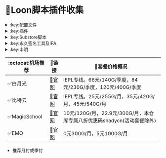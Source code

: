 # :balloon:Loon脚本插件收集  

<details>
  <summary>:key:配置文件</summary>    
    
|:octocat:配置文件|:link:链接|:pushpin:操作说明|
|--|--|--|
|:warning:含完整脚本及插件的配置文件|[:link:链接地址](https://raw.githubusercontent.com/deezertidal/private/main/Loon_Full.conf)|配置-编辑-从URL下载-粘贴链接（降低维护频率）
|:white_check_mark:基础配置文件（推荐）|[:link:链接地址](https://raw.githubusercontent.com/deezertidal/private/main/Loon_Basic.conf)|配置-编辑-从URL下载-粘贴链接（自行添加需要的脚本插件）

</details>

<details>
   <summary>:key:插件</summary>    

|:octocat:插件|:link:链接|:pushpin:操作说明|
|--|--|--|
|:white_check_mark:Sub-Store|[:link:链接地址](https://raw.githubusercontent.com/Peng-YM/Sub-Store/master/config/Loon.plugin)|配置-插件-粘贴链接
|:white_check_mark:百度云加速|[:link:链接地址](https://raw.githubusercontent.com/deezertidal/private/main/BaiduCloud.plugin)|配置-插件-粘贴链接
|:white_check_mark:扫描全能王|[:link:链接地址](https://raw.githubusercontent.com/deezertidal/private/main/CamScanner.plugin)|配置-插件-粘贴链接
|:white_check_mark:Emby|[:link:链接地址](https://raw.githubusercontent.com/deezertidal/private/main/Emby.plugin)|配置-插件-粘贴链接
|:white_check_mark:酷我会员|[:link:链接地址](https://raw.githubusercontent.com/deezertidal/private/main/KuwoVip.plugin)|配置-插件-粘贴链接
|:white_check_mark:酷我数字专辑解锁|[:link:链接地址](https://raw.githubusercontent.com/deezertidal/private/main/kuwo-unlock.plugin)|配置-插件-粘贴链接
|:white_check_mark:历史价格|[:link:链接地址](https://raw.githubusercontent.com/deezertidal/private/main/Price.plugin)|配置-插件-粘贴链接
|:white_check_mark:WPS会员解锁|[:link:链接地址](https://raw.githubusercontent.com/deezertidal/private/main/WPS.plugin)|配置-插件-粘贴链接
|:white_check_mark:Nicegram会员解锁|[:link:链接地址](https://raw.githubusercontent.com/deezertidal/private/main/nicegram.plugin)|配置-插件-粘贴链接
|:white_check_mark:财新文章解锁|[:link:链接地址](https://raw.githubusercontent.com/deezertidal/private/main/caixin.plugin)|配置-插件-粘贴链接
|:white_check_mark:spotify会员解锁|[:link:链接地址](https://raw.githubusercontent.com/deezertidal/private/main/SpotifyPremium.plugin)|配置-插件-粘贴链接
|:white_check_mark:SoundCloud Go+|[:link:链接地址](https://raw.githubusercontent.com/deezertidal/private/main/soundcloud.plugin)|配置-插件-粘贴链接
|❌Tidal会员解锁|[:link:链接地址](https://raw.githubusercontent.com/deezertidal/private/main/Tidal-HiFi.plugin)|配置-插件-粘贴链接
|:white_check_mark:切换百度搜索|[:link:链接地址](https://raw.githubusercontent.com/deezertidal/private/main/B-Search.plugin)|配置-插件-粘贴链接 地址栏输入bd+空格+关键字
|:white_check_mark:代理链路检测|[:link:链接地址](https://raw.githubusercontent.com/deezertidal/private/main/NodeLinkCheck.plugin)|配置-插件-粘贴链接
|:white_check_mark:网络模式切换|[:link:链接地址](https://raw.githubusercontent.com/deezertidal/private/main/Running-Mode.plugin)|配置-插件-粘贴链接 自行修改[脚本](https://raw.githubusercontent.com/deezertidal/private/main/Running-Mode.js)参数
|:white_check_mark:广告屏蔽|[:link:链接地址](https://raw.githubusercontent.com/deezertidal/private/main/AdBlock.plugin)|配置-插件-粘贴链接
|:white_check_mark:波点音乐|[:link:链接地址](https://raw.githubusercontent.com/deezertidal/private/main/Bodian.plugin)|配置-插件-粘贴链接
|:white_check_mark:禁用iOS更新|[:link:链接地址](https://raw.githubusercontent.com/deezertidal/private/main/DisableUpdate.plugin)|配置-插件-粘贴链接
|:white_check_mark:奈飞评分|[:link:链接地址](https://raw.githubusercontent.com/deezertidal/private/main/Ratings.plugin)|配置-插件-粘贴链接
|:white_check_mark:番茄小说|[:link:链接地址](https://raw.githubusercontent.com/deezertidal/private/main/fanqienovel.plugin)|配置-插件-粘贴链接
|:white_check_mark:TestFlight|[:link:链接地址](https://raw.githubusercontent.com/deezertidal/private/main/iRingo_TestFlight.plugin)|配置-插件-粘贴链接
|:white_check_mark:BoxJS|[:link:链接地址](https://raw.githubusercontent.com/chavyleung/scripts/master/box/rewrite/boxjs.rewrite.loon.tf.plugin)|配置-插件-粘贴链接-safari-boxjs.com-添加到主屏幕
|:white_check_mark:Bili换区|[:link:链接地址](https://raw.githubusercontent.com/Coldvvater/Loon/master/Plugin/Bili_Auto_Regions.plugin)|配置-插件-粘贴链接
|:white_check_mark:Q-Search|[:link:链接地址](https://raw.githubusercontent.com/Coldvvater/Loon/master/Plugin/Q-Search.plugin)|配置-插件-粘贴链接（需设置duckduckgo为默认搜索引擎）
|:white_check_mark:豆瓣影视|[:link:链接地址](https://raw.githubusercontent.com/Coldvvater/Loon/master/Plugin/DouBanPlay.plugin)|配置-插件-粘贴链接
|:white_check_mark:字幕增强双语|[:link:链接地址](https://raw.githubusercontent.com/DualSubs/DualSubs/main/plugin/DualSubs.plugin)|配置-插件-粘贴链接
|:white_check_mark:YouTube双语|[:link:链接地址](https://raw.githubusercontent.com/DualSubs/DualSubs/main/plugin/DualSubs.YouTube.plugin)|配置-插件-粘贴链接
|:white_check_mark:签到脚本Cookie获取|[:link:链接地址](https://raw.githubusercontent.com/NobyDa/Script/master/Loon/Loon_GetCookie.plugin)|配置-插件-粘贴链接
|:white_check_mark:TF账户管理|[:link:链接地址](https://raw.githubusercontent.com/NobyDa/Script/master/Loon/Loon_TF_Account.plugin)|配置-插件-粘贴链接
|:white_check_mark:巴哈姆特动画疯|[:link:链接地址](https://raw.githubusercontent.com/NobyDa/Script/master/Loon/Loon_Bahamut_ADS.plugin)|配置-插件-粘贴链接
|:white_check_mark:115网盘|[:link:链接地址](https://raw.githubusercontent.com/Tartarus2014/Loon-Script/master/Plugin/115.plugin)|配置-插件-粘贴链接
|:white_check_mark:节点流媒体支持检测|[:link:链接地址](https://raw.githubusercontent.com/Tartarus2014/Loon-Script/master/Plugin/MediaCheck.plugin)|配置-插件-粘贴链接
|:white_check_mark:Youtube去广告|[:link:链接地址](https://raw.githubusercontent.com/Tartarus2014/Loon-Script/master/Plugin/Block/YouTubeAds.plugin)|配置-插件-粘贴链接
|:white_check_mark:微博去广告|[:link:链接地址](https://raw.githubusercontent.com/Tartarus2014/Loon-Script/master/Plugin/Block/WeiboAds.plugin)|配置-插件-粘贴链接
|:white_check_mark:知乎去广告|[:link:链接地址](https://raw.githubusercontent.com/Tartarus2014/Loon-Script/master/Plugin/Block/ZhiHu.plugin)|配置-插件-粘贴链接
|:white_check_mark:跳过代理检测|[:link:链接地址](https://raw.githubusercontent.com/Tartarus2014/Loon-Script/master/Plugin/skip-proxy.plugin)|配置-插件-粘贴链接
|:white_check_mark:DNS解析|[:link:链接地址](https://raw.githubusercontent.com/VirgilClyne/VirgilClyne/main/modules/DNS/DNS.plugin)|配置-插件-粘贴链接
|:white_check_mark:iOS天气|[:link:链接地址](https://raw.githubusercontent.com/VirgilClyne/iRingo/main/plugin/Weather.plugin)|配置-插件-粘贴链接
|:white_check_mark:iOS定位|[:link:链接地址](https://raw.githubusercontent.com/VirgilClyne/iRingo/main/plugin/Location.plugin)|配置-插件-粘贴链接
|:white_check_mark:iOSMitM|[:link:链接地址](https://raw.githubusercontent.com/VirgilClyne/iRingo/main/plugin/MitM.plugin)|配置-插件-粘贴链接
|:white_check_mark:Siri|[:link:链接地址](https://raw.githubusercontent.com/VirgilClyne/iRingo/main/plugin/Siri.plugin)|配置-插件-粘贴链接
|:white_check_mark:Apple News|[:link:链接地址](https://raw.githubusercontent.com/VirgilClyne/iRingo/main/plugin/News.plugin)|配置-插件-粘贴链接
|:white_check_mark:Apple TV|[:link:链接地址](https://raw.githubusercontent.com/VirgilClyne/iRingo/main/plugin/TV.plugin)|配置-插件-粘贴链接
|:white_check_mark:流利说解锁|[:link:链接地址](https://raw.githubusercontent.com/deezertidal/private/main/lls.plugin)|配置-插件-粘贴链接
|:white_check_mark:JibJab|[:link:链接地址](https://raw.githubusercontent.com/deezertidal/private/main/jibjab.plugin)|配置-插件-粘贴链接
|:white_check_mark:Mix Camera|[:link:链接地址](https://raw.githubusercontent.com/deezertidal/private/main/mix.plugin)|配置-插件-粘贴链接
|:white_check_mark:Picsart|[:link:链接地址](https://raw.githubusercontent.com/deezertidal/private/main/picsart.plugin)|配置-插件-粘贴链接
|:white_check_mark:Polarr|[:link:链接地址](https://raw.githubusercontent.com/deezertidal/private/main/polarr.plugin)|配置-插件-粘贴链接
|:white_check_mark:皮皮虾|[:link:链接地址](https://raw.githubusercontent.com/deezertidal/private/main/ppx.plugin)|配置-插件-粘贴链接
|:white_check_mark:VSCO|[:link:链接地址](https://raw.githubusercontent.com/deezertidal/private/main/vsco.plugin)|配置-插件-粘贴链接
|:white_check_mark:小影|[:link:链接地址](https://raw.githubusercontent.com/deezertidal/private/main/xiaoying.plugin)|配置-插件-粘贴链接
|:white_check_mark:香蕉视频|[:link:链接地址](https://raw.githubusercontent.com/deezertidal/private/main/xjsp.plugin)|配置-插件-粘贴链接
|:white_check_mark:ColorWidgets小组件|[:link:链接地址](https://raw.githubusercontent.com/deezertidal/private/main/colorwidgets.plugin)|配置-插件-粘贴链接
|:white_check_mark:Alarmy闹钟解锁|[:link:链接地址](https://raw.githubusercontent.com/deezertidal/private/main/alarmy.plugin)|配置-插件-粘贴链接
|:white_check_mark:彩云天气提醒|[:link:链接地址](https://raw.githubusercontent.com/deezertidal/private/main/caiyun.plugin)|配置-插件-粘贴链接
|:white_check_mark:Aloha浏览器|[:link:链接地址](https://raw.githubusercontent.com/deezertidal/private/main/aloha.plugin)|配置-插件-粘贴链接
|:white_check_mark:BedtimeFan助眠风扇|[:link:链接地址](https://raw.githubusercontent.com/deezertidal/private/main/BedtimeFan.plugin)|配置-插件-粘贴链接
|:white_check_mark:Bazaart解锁|[:link:链接地址](https://raw.githubusercontent.com/deezertidal/private/main/bazaart.plugin)|配置-插件-粘贴链接
|:white_check_mark:DailyYoga解锁|[:link:链接地址](https://raw.githubusercontent.com/deezertidal/private/main/daily-yoga.plugin)|配置-插件-粘贴链接
|:white_check_mark:Darkroom解锁|[:link:链接地址](https://raw.githubusercontent.com/deezertidal/private/main/darkroom.plugin)|配置-插件-粘贴链接
|:white_check_mark:Fabulous解锁|[:link:链接地址](https://raw.githubusercontent.com/deezertidal/private/main/fabulous.plugin)|配置-插件-粘贴链接
|:white_check_mark:Invideo解锁|[:link:链接地址](https://raw.githubusercontent.com/deezertidal/private/main/invideo.plugin)|配置-插件-粘贴链接
|:white_check_mark:忆飞Gif解锁|[:link:链接地址](https://raw.githubusercontent.com/deezertidal/private/main/giftr.plugin)|配置-插件-粘贴链接
|:white_check_mark:句读解锁|[:link:链接地址](https://raw.githubusercontent.com/deezertidal/private/main/judou.plugin)|配置-插件-粘贴链接
|:white_check_mark:Kika会员解锁|[:link:链接地址](https://raw.githubusercontent.com/deezertidal/private/main/kika.plugin)|配置-插件-粘贴链接
|:white_check_mark:Mojo会员解锁|[:link:链接地址](https://raw.githubusercontent.com/deezertidal/private/main/mojo.plugin)|配置-插件-粘贴链接
|:white_check_mark:Musixmatch解锁|[:link:链接地址](https://raw.githubusercontent.com/deezertidal/private/main/musixmatch.plugin)|配置-插件-粘贴链接
|:white_check_mark:MyFitnessPal解锁|[:link:链接地址](https://raw.githubusercontent.com/deezertidal/private/main/myfitnesspal.plugin)|配置-插件-粘贴链接
|:white_check_mark:Now冥想解锁|[:link:链接地址](https://raw.githubusercontent.com/deezertidal/private/main/now.plugin)|配置-插件-粘贴链接
|:white_check_mark:奶由壁纸解锁|[:link:链接地址](https://raw.githubusercontent.com/deezertidal/private/main/nybz.plugin)|配置-插件-粘贴链接
|:white_check_mark:Piccollage解锁|[:link:链接地址](https://raw.githubusercontent.com/deezertidal/private/main/piccollage.plugin)|配置-插件-粘贴链接
|:white_check_mark:Pixelcut解锁|[:link:链接地址](https://raw.githubusercontent.com/deezertidal/private/main/pixelcut.plugin)|配置-插件-粘贴链接
|:white_check_mark:时光手账解锁|[:link:链接地址](https://raw.githubusercontent.com/deezertidal/private/main/sgsz.plugin)|配置-插件-粘贴链接
|:white_check_mark:ShadowLink解锁会员节点|[:link:链接地址](https://raw.githubusercontent.com/deezertidal/private/main/shadowlinkvpn.plugin)|配置-插件-粘贴链接
|:white_check_mark:Smallpdf解锁|[:link:链接地址](https://raw.githubusercontent.com/deezertidal/private/main/smallpdf.plugin)|配置-插件-粘贴链接
|:white_check_mark:Tangerine解锁|[:link:链接地址](https://raw.githubusercontent.com/deezertidal/private/main/tangerine.plugin)|配置-插件-粘贴链接
|:white_check_mark:Ten Percent解锁|[:link:链接地址](https://raw.githubusercontent.com/deezertidal/private/main/tenpercent.plugin)|配置-插件-粘贴链接
|:white_check_mark:迅雷会员解锁|[:link:链接地址](https://raw.githubusercontent.com/deezertidal/private/main/thunder.plugin)|配置-插件-粘贴链接
|:white_check_mark:Workout For Women解锁|[:link:链接地址](https://raw.githubusercontent.com/deezertidal/private/main/wfw.plugin)|配置-插件-粘贴链接
|:white_check_mark:Widgetsmith解锁|[:link:链接地址](https://raw.githubusercontent.com/deezertidal/private/main/widgetsmith.plugin)|配置-插件-粘贴链接
|:white_check_mark:万能变声器解锁|[:link:链接地址](https://raw.githubusercontent.com/deezertidal/private/main/wnbsq.plugin)|配置-插件-粘贴链接
|:white_check_mark:指尖时光解锁会员|[:link:链接地址](https://raw.githubusercontent.com/deezertidal/private/main/zjsg.plugin)|配置-插件-粘贴链接
|:white_check_mark:傲软抠图会员|[:link:链接地址](https://raw.githubusercontent.com/deezertidal/private/main/apowersoft.plugin)|配置-插件-粘贴链接
|:white_check_mark:Appraven Pro|[:link:链接地址](https://raw.githubusercontent.com/deezertidal/private/main/appraven.plugin)|配置-插件-粘贴链接
|:white_check_mark:布丁锁屏|[:link:链接地址](https://raw.githubusercontent.com/deezertidal/private/main/bdsp.plugin)|配置-插件-粘贴链接
|:white_check_mark:Bilibili 1080P|[:link:链接地址](https://raw.githubusercontent.com/deezertidal/private/main/bili.plugin)|配置-插件-粘贴链接
|:white_check_mark:BOOM会员解锁|[:link:链接地址](https://raw.githubusercontent.com/deezertidal/private/main/boom.plugin)|配置-插件-粘贴链接
|:white_check_mark:克拉壁纸|[:link:链接地址](https://raw.githubusercontent.com/deezertidal/private/main/clarity.plugin)|配置-插件-粘贴链接
|:white_check_mark:彩云天气SVIP|[:link:链接地址](https://raw.githubusercontent.com/deezertidal/private/main/colorweather.plugin)|配置-插件-粘贴链接
|:white_check_mark:Ellabook VIP|[:link:链接地址](https://raw.githubusercontent.com/deezertidal/private/main/ellabook.plugin)|配置-插件-粘贴链接
|:white_check_mark:Fimo Pro|[:link:链接地址](https://raw.githubusercontent.com/deezertidal/private/main/fimo.plugin)|配置-插件-粘贴链接
|:white_check_mark:FT中文网|[:link:链接地址](https://raw.githubusercontent.com/deezertidal/private/main/ft.plugin)|配置-插件-粘贴链接
|:white_check_mark:i Love PDF解锁|[:link:链接地址](https://raw.githubusercontent.com/deezertidal/private/main/ilovepdf.plugin)|配置-插件-粘贴链接
|:white_check_mark:美图秀秀VIP|[:link:链接地址](https://raw.githubusercontent.com/deezertidal/private/main/meituxx.plugin)|配置-插件-粘贴链接
|:white_check_mark:起伏会员解锁|[:link:链接地址](https://raw.githubusercontent.com/deezertidal/private/main/qifu.plugin)|配置-插件-粘贴链接
|:white_check_mark:Symbolab Pro|[:link:链接地址](https://raw.githubusercontent.com/deezertidal/private/main/symbolab.plugin)|配置-插件-粘贴链接
|:white_check_mark:Pixiv Show|[:link:链接地址](https://raw.githubusercontent.com/I-am-R-E/Functional-Store-Hub/Master/PixivShow/Loon.plugin)|配置-插件-粘贴链接
|:white_check_mark:B612咔叽|[:link:链接地址](https://raw.githubusercontent.com/deezertidal/private/main/b612.plugin)|配置-插件-粘贴链接
|:white_check_mark:儿歌点点会员|[:link:链接地址](https://raw.githubusercontent.com/deezertidal/private/main/egdd.plugin)|配置-插件-粘贴链接
|:white_check_mark:hyperweb会员解锁|[:link:链接地址](https://raw.githubusercontent.com/deezertidal/private/main/hyperweb.plugin)|配置-插件-粘贴链接
|:white_check_mark:Molycam会员|[:link:链接地址](https://raw.githubusercontent.com/deezertidal/private/main/molycam.plugin)|配置-插件-粘贴链接
|:white_check_mark:Photomath会员|[:link:链接地址](https://raw.githubusercontent.com/deezertidal/private/main/photomath.plugin)|配置-插件-粘贴链接
|:white_check_mark:西窗烛解锁|[:link:链接地址](https://raw.githubusercontent.com/deezertidal/private/main/xcz.plugin)|配置-插件-粘贴链接
|:white_check_mark:Accuweather解锁|[:link:链接地址](https://raw.githubusercontent.com/deezertidal/private/main/accu.plugin)|配置-插件-粘贴链接
|:white_check_mark:Meistertask解锁|[:link:链接地址](https://raw.githubusercontent.com/deezertidal/private/main/meistertask.plugin)|配置-插件-粘贴链接
|:white_check_mark:一言解锁|[:link:链接地址](https://raw.githubusercontent.com/deezertidal/private/main/yiyan.plugin)|配置-插件-粘贴链接
|:white_check_mark:Fantastical解锁|[:link:链接地址](https://raw.githubusercontent.com/deezertidal/private/main/fantastical.plugin)|配置-插件-粘贴链接
|:white_check_mark:云听解锁|[:link:链接地址](https://raw.githubusercontent.com/deezertidal/private/main/yunting.plugin)|配置-插件-粘贴链接
|:white_check_mark:豌豆清单解锁|[:link:链接地址](https://raw.githubusercontent.com/deezertidal/private/main/wdqd.plugin)|配置-插件-粘贴链接
|:white_check_mark:EMMO解锁|[:link:链接地址](https://raw.githubusercontent.com/deezertidal/private/main/emmo.plugin)|配置-插件-粘贴链接
|:white_check_mark:小习惯解锁|[:link:链接地址](https://raw.githubusercontent.com/deezertidal/private/main/xxg.plugin)|配置-插件-粘贴链接
|:white_check_mark:读书笔记解锁|[:link:链接地址](https://raw.githubusercontent.com/deezertidal/private/main/dsbj.plugin)|配置-插件-粘贴链接
|:white_check_mark:斑马海报解锁|[:link:链接地址](https://raw.githubusercontent.com/deezertidal/private/main/zebra.plugin)|配置-插件-粘贴链接
|:white_check_mark:My Plate解锁|[:link:链接地址](https://raw.githubusercontent.com/deezertidal/private/main/myplate.plugin)|配置-插件-粘贴链接
|❌I AM解锁|[:link:链接地址](https://raw.githubusercontent.com/deezertidal/private/main/iam.plugin)|配置-插件-粘贴链接
|:white_check_mark:iMuseum解锁|[:link:链接地址](https://raw.githubusercontent.com/deezertidal/private/main/imuseum.plugin)|配置-插件-粘贴链接
|:white_check_mark:Audiomack解锁|[:link:链接地址](https://raw.githubusercontent.com/deezertidal/private/main/audiomack.plugin)|配置-插件-粘贴链接
|:white_check_mark:Grammarly解锁|[:link:链接地址](https://raw.githubusercontent.com/deezertidal/private/main/grammarly.plugin)|配置-插件-粘贴链接
|:white_check_mark:TOKCAM解锁|[:link:链接地址](https://raw.githubusercontent.com/deezertidal/private/main/tokcam.plugin)|配置-插件-粘贴链接
|:white_check_mark:图图记账解锁|[:link:链接地址](https://raw.githubusercontent.com/deezertidal/private/main/tutu.plugin)|配置-插件-粘贴链接
|:white_check_mark:WallCraft解锁|[:link:链接地址](https://raw.githubusercontent.com/deezertidal/private/main/wallcraft.plugin)|配置-插件-粘贴链接
|:white_check_mark:新语听书解锁|[:link:链接地址](https://raw.githubusercontent.com/deezertidal/private/main/xyts.plugin)|配置-插件-粘贴链接
|:white_check_mark:一甜相机解锁|[:link:链接地址](https://raw.githubusercontent.com/deezertidal/private/main/yitian.plugin)|配置-插件-粘贴链接
|:white_check_mark:Grow解锁|[:link:链接地址](https://raw.githubusercontent.com/deezertidal/private/main/grow.plugin)|配置-插件-粘贴链接
|:white_check_mark:Xmind思维导图|[:link:链接地址](https://raw.githubusercontent.com/deezertidal/private/main/xmind.plugin)|配置-插件-粘贴链接
|:white_check_mark:微信公众号去广告|[:link:链接地址](https://raw.githubusercontent.com/deezertidal/private/main/wechatad.plugin)|配置-插件-粘贴链接
|:white_check_mark:微博去广告|[:link:链接地址](https://raw.githubusercontent.com/deezertidal/private/main/weiboad.plugin)|配置-插件-粘贴链接
|:white_check_mark:APP启动页去广告|[:link:链接地址](https://raw.githubusercontent.com/deezertidal/private/main/startingad.plugin)|配置-插件-粘贴链接
|:white_check_mark:哔哩哔哩去广告|[:link:链接地址](https://raw.githubusercontent.com/deezertidal/private/main/biliad.plugin)|配置-插件-粘贴链接
|:white_check_mark:喜马拉雅去广告|[:link:链接地址](https://raw.githubusercontent.com/deezertidal/private/main/xmlyad.plugin)|配置-插件-粘贴链接
|:white_check_mark:网易蜗牛阅读|[:link:链接地址](https://raw.githubusercontent.com/deezertidal/private/main/wnds.plugin)|配置-插件-粘贴链接
|:white_check_mark:马卡龙玩图|[:link:链接地址](https://raw.githubusercontent.com/deezertidal/private/main/mklwt.plugin)|配置-插件-粘贴链接
|:white_check_mark:第一弹解锁|[:link:链接地址](https://raw.githubusercontent.com/deezertidal/private/main/dyd.plugin)|配置-插件-粘贴链接
|:white_check_mark:海豚记账本|[:link:链接地址](https://raw.githubusercontent.com/deezertidal/private/main/htjzb.plugin)|配置-插件-粘贴链接
|:white_check_mark:PEAK解锁|[:link:链接地址](https://raw.githubusercontent.com/deezertidal/private/main/peak.plugin)|配置-插件-粘贴链接
|:white_check_mark:Pillow解锁|[:link:链接地址](https://raw.githubusercontent.com/deezertidal/private/main/pillow.plugin)|配置-插件-粘贴链接
|:white_check_mark:PocketLists解锁|[:link:链接地址](https://raw.githubusercontent.com/deezertidal/private/main/pocketlists.plugin)|配置-插件-粘贴链接
|:white_check_mark:知音漫客解锁|[:link:链接地址](https://raw.githubusercontent.com/deezertidal/private/main/zymk.plugin)|配置-插件-粘贴链接
|:white_check_mark:有道云笔记解锁|[:link:链接地址](https://raw.githubusercontent.com/deezertidal/private/main/ydybj.plugin)|配置-插件-粘贴链接
|:white_check_mark:Vista看天下解锁|[:link:链接地址](https://raw.githubusercontent.com/deezertidal/private/main/vista.plugin)|配置-插件-粘贴链接
|:white_check_mark:PhotosShop Express会员解锁|[:link:链接地址](https://raw.githubusercontent.com/deezertidal/private/main/photoshop.plugin)|配置-插件-粘贴链接
|:white_check_mark:人人视频去广告|[:link:链接地址](https://raw.githubusercontent.com/deezertidal/private/main/rrsp.plugin)|配置-插件-粘贴链接
|:white_check_mark:七猫小说解锁|[:link:链接地址](https://raw.githubusercontent.com/deezertidal/private/main/qmxs.plugin)|配置-插件-粘贴链接
|:white_check_mark:漫画台小程序解锁|[:link:链接地址](https://raw.githubusercontent.com/deezertidal/private/main/mht.plugin)|配置-插件-粘贴链接
|:white_check_mark:Notability解锁|[:link:链接地址](https://raw.githubusercontent.com/deezertidal/private/main/notability.plugin)|配置-插件-粘贴链接
|:white_check_mark:爱美剧解锁|[:link:链接地址](https://raw.githubusercontent.com/deezertidal/private/main/amj.plugin)|配置-插件-粘贴链接
|:white_check_mark:白描黄金会员|[:link:链接地址](https://raw.githubusercontent.com/deezertidal/private/main/baimiao.plugin)|配置-插件-粘贴链接
|:white_check_mark:OldRoll相机解锁|[:link:链接地址](https://raw.githubusercontent.com/deezertidal/private/main/oldroll.plugin)|配置-插件-粘贴链接
|:white_check_mark:少年得到解锁会员|[:link:链接地址](https://raw.githubusercontent.com/deezertidal/private/main/sndd.plugin)|配置-插件-粘贴链接
|:white_check_mark:大蓝鲸|[:link:链接地址](https://raw.githubusercontent.com/deezertidal/private/main/dalanjing.plugin)|配置-插件-粘贴链接
|:white_check_mark:螺畤大语文解锁会员|[:link:链接地址](https://raw.githubusercontent.com/deezertidal/private/main/lsdyw.plugin)|配置-插件-粘贴链接
|:white_check_mark:语文趣配音解锁会员|[:link:链接地址](https://raw.githubusercontent.com/deezertidal/private/main/ywqpy.plugin)|配置-插件-粘贴链接
|:white_check_mark:配音秀解锁会员|[:link:链接地址](https://raw.githubusercontent.com/deezertidal/private/main/pyx.plugin)|配置-插件-粘贴链接
|:white_check_mark:纸条年度会员解锁|[:link:链接地址](https://raw.githubusercontent.com/deezertidal/private/main/zhitiao.plugin)|配置-插件-粘贴链接
|:white_check_mark:石墨文档解锁|[:link:链接地址](https://raw.githubusercontent.com/deezertidal/private/main/smwd.plugin)|配置-插件-粘贴链接
|:white_check_mark:美篇解锁vip|[:link:链接地址](https://raw.githubusercontent.com/deezertidal/private/main/meipian.plugin)|配置-插件-粘贴链接
|:white_check_mark:Adobe LightRoom解锁|[:link:链接地址](https://raw.githubusercontent.com/deezertidal/private/main/lightroom.plugin)|配置-插件-粘贴链接
|:white_check_mark:Calm解锁|[:link:链接地址](https://raw.githubusercontent.com/deezertidal/private/main/calm.plugin)|配置-插件-粘贴链接
|:white_check_mark:NFC门禁卡公交卡|[:link:链接地址](https://raw.githubusercontent.com/deezertidal/private/main/nfc.plugin)|配置-插件-粘贴链接
|:white_check_mark:搜图神器|[:link:链接地址](https://raw.githubusercontent.com/deezertidal/private/main/stsq.plugin)|配置-插件-粘贴链接
|:white_check_mark:https抓包|[:link:链接地址](https://raw.githubusercontent.com/deezertidal/private/main/https.plugin)|配置-插件-粘贴链接
|:white_check_mark:SSA丝社|[:link:链接地址](https://raw.githubusercontent.com/deezertidal/private/main/ssa.plugin)|配置-插件-粘贴链接
|:white_check_mark:小小优趣|[:link:链接地址](https://raw.githubusercontent.com/deezertidal/private/main/xxyq.plugin)|配置-插件-粘贴链接
|:white_check_mark:幻影相册|[:link:链接地址](https://raw.githubusercontent.com/deezertidal/private/main/hyxc.plugin)|配置-插件-粘贴链接
|:white_check_mark:精塾国学|[:link:链接地址](https://raw.githubusercontent.com/deezertidal/private/main/jsgx.plugin)|配置-插件-粘贴链接
|:white_check_mark:PrettyUp|[:link:链接地址](https://raw.githubusercontent.com/deezertidal/private/main/prettyup.plugin)|配置-插件-粘贴链接
|:white_check_mark:Cubox|[:link:链接地址](https://raw.githubusercontent.com/deezertidal/private/main/cubox.plugin)|配置-插件-粘贴链接
|:white_check_mark:pandora订阅管理|[:link:链接地址](https://raw.githubusercontent.com/deezertidal/private/main/pandora.plugin)|配置-插件-粘贴链接
|:white_check_mark:微信阅读积分兑换|[:link:链接地址](https://raw.githubusercontent.com/deezertidal/private/main/wechatread.plugin)|请查阅脚本内教程
|:white_check_mark:来音智能陪练|[:link:链接地址](https://raw.githubusercontent.com/deezertidal/private/main/ly.plugin)|配置-插件-粘贴链接
|:white_check_mark:熊掌记|[:link:链接地址](https://raw.githubusercontent.com/deezertidal/private/main/xzj.plugin)|配置-插件-粘贴链接
|❌Notboring解锁|[:link:链接地址](https://raw.githubusercontent.com/deezertidal/private/main/notboring.plugin)|配置-插件-粘贴链接
|:white_check_mark:如期扫码解锁|[:link:链接地址](https://raw.githubusercontent.com/deezertidal/private/main/rq.plugin)|配置-插件-粘贴链接
|:white_check_mark:CEO周课|[:link:链接地址](https://raw.githubusercontent.com/deezertidal/private/main/ceo.plugin)|配置-插件-粘贴链接
|:white_check_mark:Fileball|[:link:链接地址](https://raw.githubusercontent.com/deezertidal/private/main/fileball.plugin)|配置-插件-粘贴链接
|:white_check_mark:1blocker|[:link:链接地址](https://raw.githubusercontent.com/deezertidal/private/main/1blocker.plugin)|配置-插件-粘贴链接
|:white_check_mark:AI换脸秀|[:link:链接地址](https://raw.githubusercontent.com/deezertidal/private/main/ai.plugin)|配置-插件-粘贴链接
|:white_check_mark:proknockout|[:link:链接地址](https://raw.githubusercontent.com/deezertidal/private/main/proknockout.plugin)|配置-插件-粘贴链接
|:white_check_mark:青柠海报|[:link:链接地址](https://raw.githubusercontent.com/deezertidal/private/main/qnhb.plugin)|配置-插件-粘贴链接
|:white_check_mark:FainTV|[:link:链接地址](https://raw.githubusercontent.com/deezertidal/private/main/faintv.plugin)|配置-插件-粘贴链接
|:white_check_mark:微信听书|[:link:链接地址](https://raw.githubusercontent.com/deezertidal/private/main/wxts.plugin)|配置-插件-粘贴链接
|:white_check_mark:人民日报去广告|[:link:链接地址](https://raw.githubusercontent.com/deezertidal/private/main/rmrb.plugin)|配置-插件-粘贴链接
|:white_check_mark:爱企查|[:link:链接地址](https://raw.githubusercontent.com/deezertidal/private/main/aqc.plugin)|配置-插件-粘贴链接
|:white_check_mark:微信读书免费卡解锁|[:link:链接地址](https://raw.githubusercontent.com/deezertidal/private/main/wxds.plugin)|配置-插件-粘贴链接
|:white_check_mark:chic|[:link:链接地址](https://raw.githubusercontent.com/deezertidal/private/main/chic.plugin)|配置-插件-粘贴链接
|:white_check_mark:有道词典|[:link:链接地址](https://raw.githubusercontent.com/deezertidal/private/main/ydcd.plugin)|配置-插件-粘贴链接
|:white_check_mark:一路听天下|[:link:链接地址](https://raw.githubusercontent.com/deezertidal/private/main/ylttx.plugin)|配置-插件-粘贴链接
|:white_check_mark:网速测试大师|[:link:链接地址](https://raw.githubusercontent.com/deezertidal/private/main/wscsds.plugin)|配置-插件-粘贴链接
|:white_check_mark:网速管家|[:link:链接地址](https://raw.githubusercontent.com/deezertidal/private/main/wsgj.plugin)|配置-插件-粘贴链接
|:white_check_mark:EFEKT美易|[:link:链接地址](https://raw.githubusercontent.com/deezertidal/private/main/efekt.plugin)|配置-插件-粘贴链接
|:white_check_mark:WPS稻壳|[:link:链接地址](https://raw.githubusercontent.com/deezertidal/private/main/doc.plugin)|配置-插件-粘贴链接
|:white_check_mark:米克锁屏|[:link:链接地址](https://raw.githubusercontent.com/deezertidal/private/main/mksp.plugin)|配置-插件-粘贴链接
|:white_check_mark:阿布睡前故事|[:link:链接地址](https://raw.githubusercontent.com/deezertidal/private/main/absqgs.plugin)|配置-插件-粘贴链接
|:white_check_mark:collart|[:link:链接地址](https://raw.githubusercontent.com/deezertidal/private/main/collart.plugin)|配置-插件-粘贴链接
|:white_check_mark:博商小麦|[:link:链接地址](https://raw.githubusercontent.com/deezertidal/private/main/bsxm.plugin)|配置-插件-粘贴链接
|:white_check_mark:MEMRISE|[:link:链接地址](https://raw.githubusercontent.com/deezertidal/private/main/memrise.plugin)|配置-插件-粘贴链接
|:white_check_mark:堆糖|[:link:链接地址](https://raw.githubusercontent.com/deezertidal/private/main/duitang.plugin)|配置-插件-粘贴链接
|:white_check_mark:Flomo|[:link:链接地址](https://raw.githubusercontent.com/deezertidal/private/main/folomo.plugin)|配置-插件-粘贴链接
|:white_check_mark:APTV|[:link:链接地址](https://raw.githubusercontent.com/deezertidal/private/main/aptv.plugin)|配置-插件-粘贴链接
|:white_check_mark:香哈菜谱大全|[:link:链接地址](https://raw.githubusercontent.com/deezertidal/private/main/cp.plugin)|配置-插件-粘贴链接
|:white_check_mark:长相思|[:link:链接地址](https://raw.githubusercontent.com/deezertidal/private/main/cxs.plugin)|配置-插件-粘贴链接
|:white_check_mark:电子请柬制作|[:link:链接地址](https://raw.githubusercontent.com/deezertidal/private/main/dzqj.plugin)|配置-插件-粘贴链接
|:white_check_mark:黄油相机|[:link:链接地址](https://raw.githubusercontent.com/deezertidal/private/main/hyxj.plugin)|配置-插件-粘贴链接
|:white_check_mark:Lingokids|[:link:链接地址](https://raw.githubusercontent.com/deezertidal/private/main/lingokids.plugin)|配置-插件-粘贴链接
|:white_check_mark:百度文库阅读解锁|[:link:链接地址](https://raw.githubusercontent.com/deezertidal/private/main/bdwk.plugin)|配置-插件-粘贴链接
|:white_check_mark:Craft|[:link:链接地址](https://raw.githubusercontent.com/deezertidal/private/main/craft.plugin)|配置-插件-粘贴链接
|:white_check_mark:Panda小组件|[:link:链接地址](https://raw.githubusercontent.com/deezertidal/private/main/panda.plugin)|配置-插件-粘贴链接
|:white_check_mark:Keep|[:link:链接地址](https://raw.githubusercontent.com/deezertidal/private/main/keep.plugin)|配置-插件-粘贴链接
|:white_check_mark:Documents|[:link:链接地址](https://raw.githubusercontent.com/deezertidal/private/main/documents.plugin)|配置-插件-粘贴链接
|:white_check_mark:Planny|[:link:链接地址](https://raw.githubusercontent.com/deezertidal/private/main/planny.plugin)|配置-插件-粘贴链接
|:white_check_mark:Ego Reader|[:link:链接地址](https://raw.githubusercontent.com/deezertidal/private/main/ego.plugin)|配置-插件-粘贴链接
|:white_check_mark:极速扫描仪|[:link:链接地址](https://raw.githubusercontent.com/deezertidal/private/main/jssmy.plugin)|配置-插件-粘贴链接
|:white_check_mark:指尖笔记|[:link:链接地址](https://raw.githubusercontent.com/deezertidal/private/main/zjbj.plugin)|配置-插件-粘贴链接
|:white_check_mark:钱迹|[:link:链接地址](https://raw.githubusercontent.com/deezertidal/private/main/qj.plugin)|配置-插件-粘贴链接
|:white_check_mark:Agenda|[:link:链接地址](https://raw.githubusercontent.com/deezertidal/private/main/agenda.plugin)|配置-插件-粘贴链接
|:white_check_mark:多重搜索|[:link:链接地址](https://raw.githubusercontent.com/deezertidal/private/main/multisearch.plugin)|配置-插件-粘贴链接
|:white_check_mark:即刻运动|[:link:链接地址](https://raw.githubusercontent.com/deezertidal/private/main/jkyd.plugin)|配置-插件-粘贴链接
|:white_check_mark:Day One|[:link:链接地址](https://raw.githubusercontent.com/deezertidal/private/main/dayone.plugin)|配置-插件-粘贴链接
|:white_check_mark:Usage|[:link:链接地址](https://raw.githubusercontent.com/deezertidal/private/main/usage.plugin)|配置-插件-粘贴链接
|:white_check_mark:谜底时钟|[:link:链接地址](https://raw.githubusercontent.com/deezertidal/private/main/mdsz.plugin)|配置-插件-粘贴链接
|:white_check_mark:MoenyThings|[:link:链接地址](https://raw.githubusercontent.com/deezertidal/private/main/moneythings.plugin)|配置-插件-粘贴链接
|:white_check_mark:手机扫描仪|[:link:链接地址](https://raw.githubusercontent.com/deezertidal/private/main/sjsmy.plugin)|配置-插件-粘贴链接
|:white_check_mark:Sorted|[:link:链接地址](https://raw.githubusercontent.com/deezertidal/private/main/sorted.plugin)|配置-插件-粘贴链接
|:white_check_mark:尽简衣橱|[:link:链接地址](https://raw.githubusercontent.com/deezertidal/private/main/jjyc.plugin)|配置-插件-粘贴链接
|:white_check_mark:看理想|[:link:链接地址](https://raw.githubusercontent.com/deezertidal/private/main/klx.plugin)|配置-插件-粘贴链接
|:white_check_mark:目标地图|[:link:链接地址](https://raw.githubusercontent.com/deezertidal/private/main/mbdt.plugin)|配置-插件-粘贴链接
|:white_check_mark:拼图酱|[:link:链接地址](https://raw.githubusercontent.com/deezertidal/private/main/ptj.plugin)|配置-插件-粘贴链接
|:white_check_mark:向日葵阅读|[:link:链接地址](https://raw.githubusercontent.com/deezertidal/private/main/xrk.plugin)|配置-插件-粘贴链接
|:white_check_mark:卡片日记|[:link:链接地址](https://raw.githubusercontent.com/deezertidal/private/main/kprj.plugin)|配置-插件-粘贴链接
|:white_check_mark:莉景天气|[:link:链接地址](https://raw.githubusercontent.com/deezertidal/private/main/ljtq.plugin)|配置-插件-粘贴链接
|:white_check_mark:Motivation|[:link:链接地址](https://raw.githubusercontent.com/deezertidal/private/main/motivation.plugin)|配置-插件-粘贴链接
|:white_check_mark:PDF Viewer|[:link:链接地址](https://raw.githubusercontent.com/deezertidal/private/main/pdfviewer.plugin)|配置-插件-粘贴链接
|:white_check_mark:Percento|[:link:链接地址](https://raw.githubusercontent.com/deezertidal/private/main/percento.plugin)|配置-插件-粘贴链接
|:white_check_mark:Pixelance|[:link:链接地址](https://raw.githubusercontent.com/deezertidal/private/main/pixelance.plugin)|配置-插件-粘贴链接
|:white_check_mark:Retake|[:link:链接地址](https://raw.githubusercontent.com/deezertidal/private/main/retake.plugin)|配置-插件-粘贴链接
|:white_check_mark:色采|[:link:链接地址](https://raw.githubusercontent.com/deezertidal/private/main/sc.plugin)|配置-插件-粘贴链接
|:white_check_mark:闪萌表情|[:link:链接地址](https://raw.githubusercontent.com/deezertidal/private/main/smbq.plugin)|配置-插件-粘贴链接
|:white_check_mark:音频剪辑|[:link:链接地址](https://raw.githubusercontent.com/deezertidal/private/main/ypjj.plugin)|配置-插件-粘贴链接
|:white_check_mark:Varlens|[:link:链接地址](https://raw.githubusercontent.com/deezertidal/private/main/varlens.plugin)|配置-插件-粘贴链接
|:white_check_mark:一木记账|[:link:链接地址](https://raw.githubusercontent.com/deezertidal/private/main/ymjz.plugin)|配置-插件-粘贴链接
|:white_check_mark:Drafts|[:link:链接地址](https://raw.githubusercontent.com/deezertidal/private/main/drafts.plugin)|配置-插件-粘贴链接
|:white_check_mark:叮叮水印相机|[:link:链接地址](https://raw.githubusercontent.com/deezertidal/private/main/ddsyxj.plugin)|配置-插件-粘贴链接
|:white_check_mark:Emote|[:link:链接地址](https://raw.githubusercontent.com/deezertidal/private/main/emote.plugin)|配置-插件-粘贴链接
|:white_check_mark:灵敢足迹|[:link:链接地址](https://raw.githubusercontent.com/deezertidal/private/main/lgzj.plugin)|配置-插件-粘贴链接
|:white_check_mark:7分钟HIIT运动|[:link:链接地址](https://raw.githubusercontent.com/deezertidal/private/main/seven.plugin)|配置-插件-粘贴链接
|:white_check_mark:私密相册管家|[:link:链接地址](https://raw.githubusercontent.com/deezertidal/private/main/smxcgj.plugin)|配置-插件-粘贴链接
|:white_check_mark:FitnessView|[:link:链接地址](https://raw.githubusercontent.com/deezertidal/private/main/fnv.plugin)|配置-插件-粘贴链接
|:white_check_mark:TODO清单|[:link:链接地址](https://raw.githubusercontent.com/deezertidal/private/main/todo.plugin)|配置-插件-粘贴链接
|:white_check_mark:淘票票评分|[:link:链接地址](https://raw.githubusercontent.com/deezertidal/private/main/tpp.plugin)|配置-插件-粘贴链接
|:white_check_mark:天天豆|[:link:链接地址](https://raw.githubusercontent.com/deezertidal/private/main/ttd.plugin)|配置-插件-粘贴链接
|:white_check_mark:咖映|[:link:链接地址](https://raw.githubusercontent.com/deezertidal/private/main/ky.plugin)|配置-插件-粘贴链接
|:white_check_mark:VCUS|[:link:链接地址](https://raw.githubusercontent.com/deezertidal/private/main/vcus.plugin)|配置-插件-粘贴链接
|:white_check_mark:傲软PDF编辑|[:link:链接地址](https://raw.githubusercontent.com/deezertidal/private/main/arpdfbj.plugin)|配置-插件-粘贴链接
|:white_check_mark:傲软投屏|[:link:链接地址](https://raw.githubusercontent.com/deezertidal/private/main/artp.plugin)|配置-插件-粘贴链接
|:white_check_mark:幻休|[:link:链接地址](https://raw.githubusercontent.com/deezertidal/private/main/hx.plugin)|配置-插件-粘贴链接
|:white_check_mark:绘影字幕|[:link:链接地址](https://raw.githubusercontent.com/deezertidal/private/main/hyzm.plugin)|配置-插件-粘贴链接
|:white_check_mark:汇中考|[:link:链接地址](https://raw.githubusercontent.com/deezertidal/private/main/hzk.plugin)|配置-插件-粘贴链接
|:white_check_mark:iScreen|[:link:链接地址](https://raw.githubusercontent.com/deezertidal/private/main/iscreen.plugin)|配置-插件-粘贴链接
|:white_check_mark:小组件盒子|[:link:链接地址](https://raw.githubusercontent.com/deezertidal/private/main/xzjhz.plugin)|配置-插件-粘贴链接
|:white_check_mark:佐糖|[:link:链接地址](https://raw.githubusercontent.com/deezertidal/private/main/zt.plugin)|配置-插件-粘贴链接
|:white_check_mark:飞鱼计划|[:link:链接地址](https://raw.githubusercontent.com/deezertidal/private/main/fyjh.plugin)|配置-插件-粘贴链接



****
* 解锁类插件一般需要登录账号恢复购买，如不生效，请卸载重装。
* 除集合类外，脚本插件均署名原作者，如有署名错误，请联系邮箱更正。
* 如需修改或分享，请保留作者信息。

</details>



<details>
  <summary>:key:Substore脚本</summary>  

|:octocat:Sub-Store脚本|:link:链接|:pushpin:操作说明|
|--|--|--|
|:white_check_mark:脚本操作：重命名|[:link:链接地址](https://raw.githubusercontent.com/futurkk/Potato/main/Rename/rename.js#input=zh&output=zh&airport=你需要的机场名)|SubStore-订阅编辑-添加操作-脚本操作-粘贴链接（自行修改自己的机场名）
|:white_check_mark:脚本过滤：筛选80 443端口|[:link:链接地址](https://raw.githubusercontent.com/deezertidal/private/main/port-filter.js)|SubStore-订阅编辑-添加操作-脚本过滤-粘贴链接
|:white_check_mark:脚本过滤：筛选80,443，vmess,ws节点|[:link:链接地址](https://raw.githubusercontent.com/deezertidal/private/main/nodes-filter.js)|SubStore-订阅编辑-添加操作-脚本过滤-粘贴链接
|:white_check_mark:脚本操作：修改host|[:link:链接地址](https://raw.githubusercontent.com/deezertidal/private/main/vmess-host.js)|SubStore-订阅编辑-添加操作-脚本操作-粘贴链接（自行修改参数）

</details>


<details>

  <summary>:key:永久签名工具及IPA</summary>  
  
|:octocat:签名工具|:link:链接|:pushpin:操作说明|
|--|--|--|
|:white_check_mark:TrollStore 永久签名|[:link:教程](https://github.com/deezertidal/shadowrocket-rules/blob/main/TrollStore.MD)|支持iOS14.0-15.4.1
|:white_check_mark:Youtube.ipa|[:link:链接地址](https://github.com/qnblackcat/uYouPlus/releases/download/v17.39.5-2.1/uYouPlus_17.39.5_2.1.ipa)|去广告 后台播放音乐 画中画
|:white_check_mark:微信双开.ipa|[:link:链接地址](https://github.com/zwf234/WeChat/releases/download/%E5%BE%AE%E4%BF%A1%E7%BE%8E%E5%8C%96/WeChatPro_8.0.27.ipa)|双开
|:white_check_mark:APP降级工具|[:link:链接地址](https://initnil.com/DowngradeApp.txt)|降级工具
|:white_check_mark:Tiktok.ipa|[:link:链接地址](https://drive.google.com/file/d/1XMbpcMiv2yYEw6ApYG8sCL9oGNbPpcJ5/view?usp=drivesdk)|内置换区功能
|:white_check_mark:其他.ipa|[:link:链接地址](https://appdb.to/search/?type=cydia)，[:link:链接地址](https://ipa.store)|



</details>


 <details>
  <summary>:key:申明</summary>

## :warning:免责声明：

* 本项目涉及的任何解锁和解密分析脚本仅用于资源共享和学习研究，不能保证其合法性，准确性，完整性和有效性，请根据情况自行判断.

* 间接使用脚本的任何用户，包括但不限于建立VPS或在某些行为违反国家/地区法律或相关法规的情况下进行传播, 本项目对于由此引起的任何隐私泄漏或其他后果概不负责.

* 请勿将Script项目的任何内容用于商业或非法目的，否则后果自负.

* 如果任何单位或个人认为该项目的脚本可能涉嫌侵犯其权利，则应及时通知并提供身份证明，所有权证明，我们将在收到认证文件后删除相关脚本.

* 对任何脚本问题概不负责，包括但不限于由任何脚本错误导致的任何损失或损害.

* 您必须在下载后的24小时内从计算机或手机中完全删除以上内容.

* 任何以任何方式查看此项目的人或直接或间接使用该Script项目的任何脚本的使用者都应仔细阅读此声明。保留随时更改或补充此免责声明的权利。一旦使用并复制了任何相关脚本或Script项目的规则，则视为您已接受此免责声明.

### 特别感谢（排名不分先后,如有遗漏请提醒补充）：

* [@ddgksf2013](https://github.com/ddgksf2013)

* [@Marol62926](https://github.com/Marol62926)

* [@Tartarus2014](https://github.com/Tartarus2014)

* [@I-am-R-E](https://github.com/I-am-R-E)

* [@yqc007](https://github.com/yqc007)

* [@nzw9314](https://github.com/nzw9314)

* [@Qure](https://github.com/Koolson/Qure)

* [@Orz](https://github.com/Orz-3/mini)

* [@NobyDa](https://github.com/NobyDa)

* [@lhie1](https://github.com/lhie1)

* [@ConnersHua](https://github.com/ConnersHua)

* [@chavyleung](https://github.com/chavyleung)

* [@yichahucha](https://github.com/yichahucha)

* [@langkhach270389](https://github.com/langkhach270389)

* [@Choler](https://github.com/Choler)

* [@onewayticket255](https://github.com/onewayticket255)

* [@NavePnow](https://github.com/NavePnow)

* [@Meeta](https://github.com/MeetaGit)

* [@Neurogram-R](https://github.com/Neurogram-R)

* [@sazs34](https://github.com/sazs34)

* [@uniqueque](https://github.com/uniqueque)

* [@eHpo](https://github.com/eHpo1/Rules)

* [@Sunert](https://github.com/Sunert/Scripts)

* [@songyangzz](https://github.com/songyangzz/QuantumultX.git)

* [@zZPiglet](https://github.com/zZPiglet/Task.git)

* [@Peng-YM](https://github.com/Peng-YM/QuanX)

* [@evilbutcher](https://github.com/evilbutcher/Quantumult_X/tree/master)

* [@lxk0301](https://gitee.com/lxk0301/jd_scripts/tree/master/)

* [@toulanboy](https://github.com/toulanboy/scripts)

* [@lowking](https://github.com/lowking/Scripts)
 </details>

|:octocat:机场推荐|:link:链接| :pushpin:套餐价格概况
|--|--|--|
|:white_check_mark:白月光|[:link:官网](https://www.bygcloud.com/#/register?code=DX4iT5B4)|IEPL专线。66元/140G/季度，84元/230G/季度，120元/400G/季度
|:white_check_mark:比特云|[:link:官网](https://bityun.org/#/register?code=4vUl1lTB)|IEPL专线。25元/255G/月，35元/420G/月，45元/540G/月
|:white_check_mark:MagicSchool|[:link:官网](https://2220.it/register?aff=GNs68S4XWT)|10元/120G/月，22.9元/300G/月，本仓库专属八折优惠码shadycn(活动套餐除外)
|:white_check_mark:EMO|[:link:官网](https://yyds.emovpn.top/#/register?code=7KLxhYOS)|0元300G/月，5元1000G/月
* 推荐月付或季付
